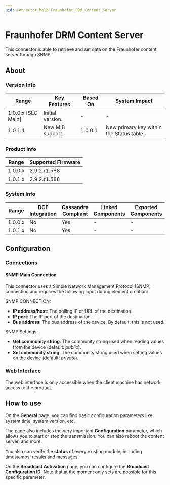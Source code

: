 ```yaml
---
uid: Connector_help_Fraunhofer_DRM_Content_Server
---
```


# Fraunhofer DRM Content Server

This connector is able to retrieve and set data on the Fraunhofer content server through SNMP.

## About

### Version Info

| Range                | Key Features     | Based On     | System Impact                            |
|----------------------|------------------|--------------|------------------------------------------|
| 1.0.0.x [SLC Main]   | Initial version. | -            | -                                        |
| 1.0.1.1              | New MIB support. | 1.0.0.1      | New primary key within the Status table. |

### Product Info

| Range     | Supported Firmware     |
|-----------|------------------------|
| 1.0.0.x   | 2.9.2.r1.588           |
| 1.0.1.x   | 2.9.2.r1.588           |

### System Info

| Range     | DCF Integration     | Cassandra Compliant     | Linked Components     | Exported Components     |
|-----------|---------------------|-------------------------|-----------------------|-------------------------|
| 1.0.0.x   | No                  | Yes                     | -                     | -                       |
| 1.0.1.x   | No                  | Yes                     | -                     | -                       |

## Configuration

### Connections

#### SNMP Main Connection

This connector uses a Simple Network Management Protocol (SNMP) connection and requires the following input during element creation:

SNMP CONNECTION:

- **IP address/host**: The polling IP or URL of the destination.
- **IP port**: The IP port of the destination.
- **Bus address**: The bus address of the device. By default, this is not used.

SNMP Settings:

- **Get community string**: The community string used when reading values from the device (default: *public*).
- **Set community string**: The community string used when setting values on the device (default: *private*).

### Web Interface

The web interface is only accessible when the client machine has network access to the product.

## How to use

On the **General** page, you can find basic configuration parameters like system time, system version, etc.

The page also includes the very important **Configuration** parameter, which allows you to start or stop the transmission. You can also reboot the content server, and more.

You also can verify the **status** of every existing module, including timestamps, results and messages.

On the **Broadcast Activation** page, you can configure the **Broadcast Configuration ID.** Note that at the moment only sets are possible for this specific parameter.
